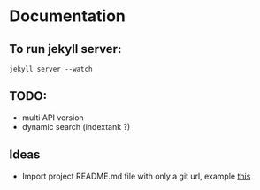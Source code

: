 # Documentation

## To run jekyll server:
`jekyll server --watch`

## TODO:
- multi API version
- dynamic search (indextank ?)

## Ideas
- Import project README.md file with only a git url, example [this](https://github.com/recurser/jekyll-plugins)